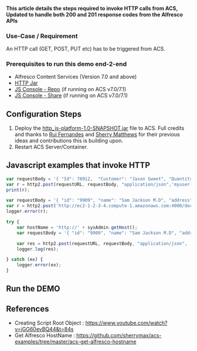#### This article details the steps required to invoke HTTP calls from ACS, Updated to handle both 200 and 201 response codes from the Alfresco APIs

### Use-Case / Requirement

An HTTP call (GET, POST, PUT etc) has to be triggered from ACS.

### Prerequisites to run this demo end-2-end

* Alfresco Content Services (Version 7.0 and above)
* [HTTP Jar](../http_js-platform-1.0-SNAPSHOT.jar) 
* [JS Console - Repo](artifacts/javascript-console-repo-0.7-SNAPSHOT.amp)  (if running on ACS v7.0/7.1)
* [JS Console - Share](artifacts/javascript-console-share-0.7-SNAPSHOT.amp)  (if running on ACS v7.0/7.1)

## Configuration Steps

1. Deploy the [http_js-platform-1.0-SNAPSHOT.jar](artifacts/http_js-platform-1.0-SNAPSHOT.jar) file to ACS. Full credits and thanks to [Rui Fernandes](https://github.com/rjmfernandes) and [Sherry Matthews](https://github.com/sherrymax/) for their previous ideas and contributions this is building upon.
2. Restart ACS Server/Container.

## Javascript examples that invoke HTTP

```javascript
var requestBody = '{ "Id": 78912,  "Customer": "Jason Sweet", "Quantity": 1,  "Price": 18.00 }';
var r = http2.post(requestURL, requestBody, "application/json",'myuser','mypassword');
print(r);
```

```javascript
var requestBody = '{ "id": "9909", "name": "Sam Jackson M.D", "address": "123 Sample Ave, Harford, CT 08661"}';
var r = http2.post('http://ec2-1-2-3-4.compute-1.amazonaws.com:4000/doctors', requestBody, "", "", "");
logger.error(r);
```

```javascript
try {
    var hostName = 'http://' + sysAdmin.getHost();
	var requestBody = '{ "id": "9909", "name": "Sam Jackson M.D", "address": "123 Sample Ave, Harford, CT 08661"}';

    var res = http2.post(requestURL, requestBody, "application/json", 'demo', 'demo');
    logger.log(res);

} catch (ex) {
	logger.error(ex);
}
```

## Run the DEMO

## References
* Creating Script Root Object : <https://www.youtube.com/watch?v=jGG60evBQ44&t=84s>
* Get Alfresco HostName : <https://github.com/sherrymax/acs-examples/tree/master/acs-get-alfresco-hostname>
